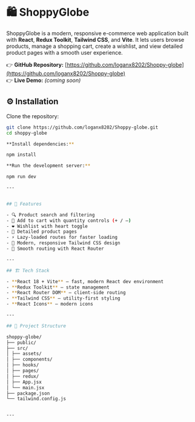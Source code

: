 # 🛍️ ShoppyGlobe

ShoppyGlobe is a modern, responsive e-commerce web application built with **React**, **Redux Toolkit**, **Tailwind CSS**, and **Vite**. It lets users browse products, manage a shopping cart, create a wishlist, and view detailed product pages with a smooth user experience.

👉 **GitHub Repository:** [https://github.com/loganx8202/Shoppy-globe](https://github.com/loganx8202/Shoppy-globe)  
👉 **Live Demo:** *(coming soon)*

## ⚙️ Installation

Clone the repository:

```bash
git clone https://github.com/loganx8202/Shoppy-globe.git
cd shoppy-globe

**Install dependencies:**

npm install

**Run the development server:**

npm run dev

---


## 🚀 Features

- 🔍 Product search and filtering  
- 🛒 Add to cart with quantity controls (+ / –)  
- ❤️ Wishlist with heart toggle  
- 📄 Detailed product pages  
- ⚡ Lazy-loaded routes for faster loading  
- 🎨 Modern, responsive Tailwind CSS design  
- 🔗 Smooth routing with React Router

---

## 🏗️ Tech Stack

- **React 18 + Vite** — fast, modern React dev environment  
- **Redux Toolkit** — state management  
- **React Router DOM** — client-side routing  
- **Tailwind CSS** — utility-first styling  
- **React Icons** — modern icons

---

## 📁 Project Structure

shoppy-globe/
├── public/
├── src/
│ ├── assets/
│ ├── components/
│ ├── hooks/
│ ├── pages/
│ ├── redux/
│ ├── App.jsx
│ └── main.jsx
├── package.json
└── tailwind.config.js


---


